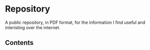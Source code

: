 # Repository

A public repository, in PDF format, for the information I find useful and interisting over the internet.

## Contents

